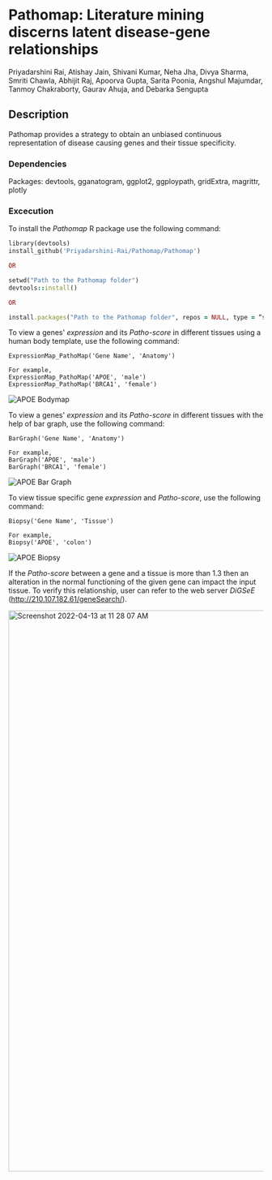 # Pathomap: Literature mining discerns latent disease-gene relationships

Priyadarshini Rai, Atishay Jain, Shivani Kumar, Neha Jha, Divya Sharma, Smriti Chawla, Abhijit Raj, Apoorva Gupta, Sarita Poonia, Angshul Majumdar, Tanmoy Chakraborty, Gaurav Ahuja, and Debarka Sengupta

## Description

Pathomap provides a strategy to obtain an unbiased continuous representation of disease causing genes and their tissue specificity.

### Dependencies

Packages: devtools, gganatogram, ggplot2, ggploypath, gridExtra, magrittr, plotly

### Excecution

To install the *Pathomap* R package use the following command:

```ruby
library(devtools)
install_github('Priyadarshini-Rai/Pathomap/Pathomap')

OR

setwd("Path to the Pathomap folder")
devtools::install()

OR

install.packages("Path to the Pathomap folder", repos = NULL, type = “source”)
```

To view a genes' *expression* and its *Patho-score* in different tissues using a human body template, use the following command:

```
ExpressionMap_PathoMap('Gene Name', 'Anatomy')

For example, 
ExpressionMap_PathoMap('APOE', 'male')
ExpressionMap_PathoMap('BRCA1', 'female')
```

![APOE Bodymap](https://user-images.githubusercontent.com/45351848/162805391-1d5ae52c-de39-4bff-a378-2fdc23bcc203.png)

To view a genes' *expression* and its *Patho-score* in different tissues with the help of bar graph, use the following command:

```
BarGraph('Gene Name', 'Anatomy')

For example,
BarGraph('APOE', 'male')
BarGraph('BRCA1', 'female')
```

![APOE Bar Graph](https://user-images.githubusercontent.com/45351848/162805708-4e31b8fe-e04b-4f58-aae6-b141168da8aa.png)

To view tissue specific gene *expression* and *Patho-score*, use the following command:

```
Biopsy('Gene Name', 'Tissue')

For example, 
Biopsy('APOE', 'colon')
```

![APOE Biopsy](https://user-images.githubusercontent.com/45351848/162806317-6108e24b-94b4-4a4c-b2a0-71263baf6709.png)

If the *Patho-score* between a gene and a tissue is more than 1.3 then an alteration in the normal functioning of the given gene can impact the input tissue. To verify this relationship, user can refer to the web server *DiGSeE* (http://210.107.182.61/geneSearch/).

<img width="1107" alt="Screenshot 2022-04-13 at 11 28 07 AM" src="https://user-images.githubusercontent.com/45351848/163110133-937f2532-7bf7-4926-8a6d-c8d20de79687.png">


